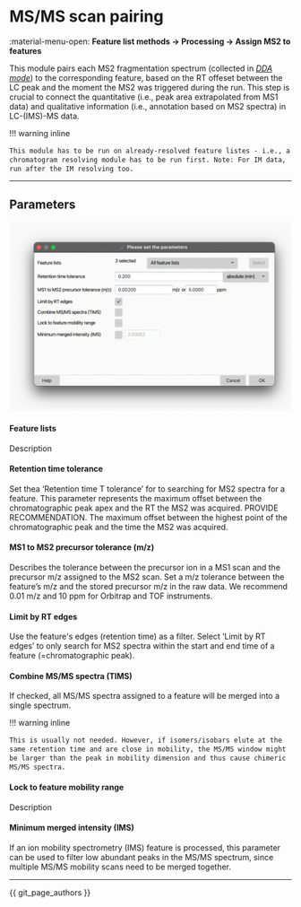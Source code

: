 # MS/MS scan pairing
:material-menu-open: **Feature list methods → Processing → Assign MS2 to features**

This module pairs each MS2 fragmentation spectrum (collected in [_DDA mode_](../../terminology/general-terminology.md#data-dependent-acqusition-mode-dda)) to the corresponding feature, based on the RT offeset between the LC peak and the moment the MS2 was triggered during the run. This step is crucial to connect the quantitative (i.e., peak area extrapolated from MS1 data) and qualitative information (i.e., annotation based on MS2 spectra) in LC-(IMS)-MS data. 

!!! warning inline

    This module has to be run on already-resolved feature listes - i.e., a chromatogram resolving module has to be run first. Note: For IM data, run after the IM resolving too. 

---
## Parameters
![MS2 scan pairing](./ms2-scan-pairing.png)

#### Feature lists
Description

#### Retention time tolerance
Set thea ‘Retention time T tolerance’ for to searching  for MS2 spectra for a feature. This parameter represents the maximum offset between the chromatographic peak apex and the RT the MS2 was acquired. PROVIDE RECOMMENDATION. The maximum offset between the highest point of the chromatographic peak and the time the MS2 was acquired.


#### MS1 to MS2 precursor tolerance (m/z)
Describes the tolerance between the precursor ion in a MS1 scan and the precursor m/z assigned to the MS2 scan. Set a m/z tolerance between the feature’s m/z and the stored precursor m/z in the raw data. We recommend 0.01 m/z and 10 ppm for Orbitrap and TOF instruments.


#### Limit by RT edges
Use the feature's edges (retention time) as a filter. Select ‘Limit by RT edges’ to only search for MS2 spectra within the start and end time of a feature (=chromatographic peak).

#### Combine MS/MS spectra (TIMS)
If checked, all MS/MS spectra assigned to a feature will be merged into a single spectrum.

!!! warning inline

    This is usually not needed. However, if isomers/isobars elute at the same retention time and are close in mobility, the MS/MS window might be larger than the peak in mobility dimension and thus cause chimeric MS/MS spectra.


#### Lock to feature mobility range
Description

#### Minimum merged intensity (IMS)
If an ion mobility spectrometry (IMS) feature is processed, this parameter can be used to filter low abundant peaks in the MS/MS spectrum, since multiple MS/MS mobility scans need to be merged together.

---
{{ git_page_authors }}

